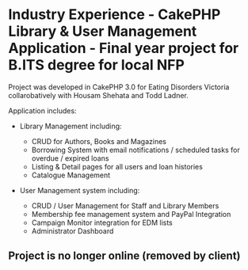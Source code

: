 # Industry Experience - CakePHP Library & User Management Application - Final year project for B.ITS degree for local NFP   

Project was developed in CakePHP 3.0 for Eating Disorders Victoria collarobatively with Housam Shehata and Todd Ladner. 

Application includes:

- Library Management including:
    - CRUD for Authors, Books and Magazines
    - Borrowing System with email notifications / scheduled tasks for overdue / expired loans
    - Listing & Detail pages for all users and loan histories
    - Catalogue Management
    
- User Management system including:
  - CRUD / User Management for Staff and Library Members
  - Membership fee management system and PayPal Integration
  - Campaign Monitor integration for EDM lists
  - Administrator Dashboard

## Project is no longer online (removed by client)
